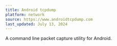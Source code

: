 ```yaml
---
title: Android tcpdump
platform: network
source: https://www.androidtcpdump.com
last_updated: July 13, 2024
---
```


A command line packet capture utility for Android.
